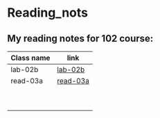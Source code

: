 # Reading_nots

## My reading notes for 102 course:  


| Class name  | link        |
| ----------- | ----------- |
| lab-02b     | [lab-02b](https://github.com/AhmedAyoubOthman/Reading-notes/blob/main/lab-02b.md)
| read-03a    | [read-03a](https://github.com/AhmedAyoubOthman/Reading-notes/blob/main/Read-03a.md)
|             |             |
|             |             |
|             |             |
|             |             |
|             |             |
|             |             |
|             |             |
|             |             |
|             |             |


